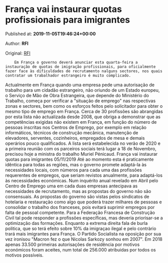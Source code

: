 
# França vai instaurar quotas profissionais para imigrantes

Published at: **2019-11-05T19:46:24+00:00**

Author: **RFI**

Original: [RFI](http://pt.rfi.fr/fran%C3%A7/20191105-fran%C3%A7-vai-instzaurar-quotas-profissionais-para-imigrantes)


        Em França o governo deverá anunciar esta quarta-feira a instauração de quotas de imigração profissionais, para oficialmente fazer face às dificuldades de recrutamento nalguns sectores, nos quais contratar um trabalhador estrangeiro é muito complicado.
      
Actualmente em França quando uma empresa pede uma autorisação de trabalho para um cidadão estrangeiro, não oriundo de um Estado europeu, o Serviço de Mão de Obra Estrangeira, que depende do Ministério do Trabalho, começa por verificar a "situação de emprego" nas respectivas zonas e sectores, bem como os esforços feitos pelo solicitador para obter o mesmo tipo de emprego em França.
Cerca de 30 profissões são abrangidas por esta lista não actualizada desde 2008, que obriga a demonstrar que as competências exigidas não existem em França, em função do número de pessoas inscritas nos Centros de Emprego, por exemplo em relação informáticos, técnicos de construção mecânica, manutenção de elevadores, serventes, cozinheiros, empregados de mesa e demais operários pouco qualificados.
A lista será estabelecida no verão de 2020 e a primeira reunião com os parceiros sociais terá lugar a 18 de Novembro, precisou hoje a ministra do trabalho Muriel Pénicaud.
França vai instaurar quotas para imigrantes 05/11/2019
Até ao momento esta é praticamente idêntica para todas as regiões, mas o governo promete adaptá-la às necessidades locais, com nùmeros para cada uma das profissões requerentes de empregos, que seriam revistos anualmente, para adaptá-los às necessidades económicas.
Num inquérito anual revelado em Abril pelo Centro de Emprego uma em cada duas empresas antecipava as necessidades de recrutamento, mas as propostas do governo não são consensuais.
As propostas do governo são vistas pelos sindicatos de hotelaria e restauração como algo que poderà trazer milhares de pessoas e consolidar o trabalho dos franceses, pois evitará suprimir empregos por falta de pessoal competente.
Para a Federação Francesa de Construção Civil tal pode responder a profissões específicas, mas deveria priorisar-se a optimização das formações.
Enquanto a extrema direita fala de burla politica, que so terá efeito sobre 10% da imigraçao ilegal e pelo contràrio trará mais imigrantes para França.
O Partido Socialista na oposição por sua vez ironisou "Macron fez o que Nicolas Sarkozy sonhou em 2007".
Em 2018 apenas 33.500 primeiras autorisações de residência por motivos económicos foram aceites, num total de 256.000 atribuidas por todos os motivos possíveis.
